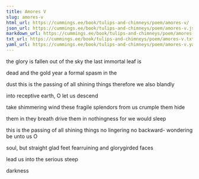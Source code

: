 ```yaml
---
title: Amores V
slug: amores-v
html_url: https://cummings.ee/book/tulips-and-chimneys/poem/amores-v/
json_url: https://cummings.ee/book/tulips-and-chimneys/poem/amores-v.json
markdown_url: https://cummings.ee/book/tulips-and-chimneys/poem/amores-v.md
txt_url: https://cummings.ee/book/tulips-and-chimneys/poem/amores-v.txt
yaml_url: https://cummings.ee/book/tulips-and-chimneys/poem/amores-v.yaml
---
```


the glory is fallen out of
the sky the last immortal
leaf
is

dead and the gold
year
a formal spasm
in the

dust
this is the passing of all shining things
therefore we also
blandly

into receptive
earth, O let
us
descend

take
shimmering wind
these fragile splendors from
us crumple them hide

them in they breath drive
them in nothingness
for we
would sleep

this is the passing of all shining things
no lingering no backward-
wondering be unto
us O

soul, but straight
glad feet fearruining
and glorygirded
faces

lead us
into the
serious
steep

darkness
